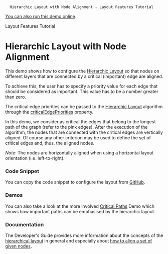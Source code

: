 <!--
 //////////////////////////////////////////////////////////////////////////////
 // @license
 // This file is part of yFiles for HTML 2.5.0.3.
 // Use is subject to license terms.
 //
 // Copyright (c) 2000-2023 by yWorks GmbH, Vor dem Kreuzberg 28,
 // 72070 Tuebingen, Germany. All rights reserved.
 //
 //////////////////////////////////////////////////////////////////////////////
-->
#

      Hierarchic Layout with Node Alignment - Layout Features Tutorial

[You can also run this demo online](https://live.yworks.com/demos/04-tutorial-layout-features/hierarchic-node-alignment/index.html).

Layout Features Tutorial

# Hierarchic Layout with Node Alignment

This demo shows how to configure the [Hierarchic Layout](https://docs.yworks.com/yfileshtml/#/api/HierarchicLayout) so that nodes on different layers that are connected by a critical (important) edge are aligned.

To achieve this, the user has to specify a priority value for each edge that should be considered as important. This value has to be a number greater than zero.

The critical edge priorities can be passed to the [Hierarchic Layout](https://docs.yworks.com/yfileshtml/#/api/HierarchicLayout) algorithm through the [criticalEdgePriorities](https://docs.yworks.com/yfileshtml/#/api/HierarchicLayoutData#criticalEdgePriorities) property.

In this demo, we consider as critical the edges that belong to the longest path of the graph (refer to the pink edges). After the execution of the algorithm, the nodes that are connected with the critical edges are vertically aligned. Of course any other criterion may be used to define the set of critical edges and, thus, the aligned nodes.

_Note_: The nodes are horizontally aligned when using a horizontal layout orientation (i.e. left-to-right).

### Code Snippet

You can copy the code snippet to configure the layout from [GitHub](https://github.com/yWorks/yfiles-for-html-demos/blob/master/demos/04-tutorial-layout-features/hierarchic-node-alignment/HierarchicNodeAlignment.ts).

### Demos

You can also take a look at the more involved [Critical Paths](../../layout/criticalpaths/index.html) Demo which shows how important paths can be emphasised by the hierarchic layout.

### Documentation

The Developer's Guide provides more information about the concepts of the [hierarchical layout](https://docs.yworks.com/yfileshtml/#/dguide/hierarchical_layout) in general and especially about [how to align a set of given nodes](https://docs.yworks.com/yfileshtml/#/dguide/hierarchical_layout#hierarchical_layout-emphasizing_critical_paths).
